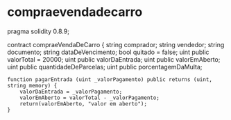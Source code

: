 # compraevendadecarro
pragma solidity 0.8.9;

contract compraeVendaDeCarro {
    string comprador;
    string vendedor; 
    string documento;
    string dataDeVencimento;
    bool quitado = false;
    uint public valorTotal = 20000;
    uint public valorDaEntrada;
    uint public valorEmAberto;
    uint public quantidadeDeParcelas;
    uint public porcentagemDaMulta; 
    
    function pagarEntrada (uint _valorPagamento) public returns (uint, string memory) { 
        valorDaEntrada = _valorPagamento; 
        valorEmAberto = valorTotal - _valorPagamento;
        return(valorEmAberto, "valor em aberto");
    }  
